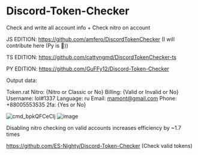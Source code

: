 # Discord-Token-Checker
Check and write all account info + Check nitro on account

JS EDITION: https://github.com/amfero/DiscordTokenChecker (I will contribute here (Py is 🤢))

TS EDITION: https://github.com/cattyngmd/DiscordTokenChecker-ts

PY EDITION: https://github.com/GuFFy12/Discord-Token-Checker

Output data:

Token.rat Nitro: {Nitro or Classic or No} Billing: {Valid or Invalid or No} Username: lol#1337 Language: ru Email: mamont@gmail.com Phone: +88005553535 2fa: {Yes or No}

![cmd_bpkQFCeCIj](https://user-images.githubusercontent.com/49491499/121934641-01c2d680-cd61-11eb-9c75-1b312bd87081.png)
![image](https://user-images.githubusercontent.com/49491499/121957372-bc5fd280-cd7b-11eb-8ac9-1bd8beb051b1.png)

Disabling nitro checking on valid accounts increases efficiency by ~1.7 times

https://github.com/ES-Nighty/Discord-Token-Checker (Check valid tokens)
